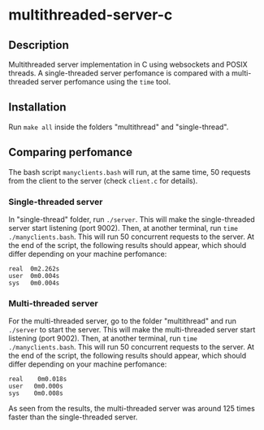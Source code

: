 # multithreaded-server-c

## Description

Multithreaded server implementation in C using websockets and POSIX threads. A single-threaded server perfomance is compared with a multi-threaded server perfomance using the `time` tool.

## Installation

Run `make all` inside the folders "multithread" and "single-thread".

## Comparing perfomance

The bash script `manyclients.bash` will run, at the same time, 50 requests from the client to the server (check `client.c` for details).

### Single-threaded server

In "single-thread" folder, run `./server`. This will make the single-threaded server start listening (port 9002). Then, at another terminal, run `time ./manyclients.bash`. This will run 50 concurrent requests to the server. At the end of the script, the following results should appear, which should differ depending on your machine perfomance:

```
real  0m2.262s
user  0m0.004s
sys   0m0.004s
```

### Multi-threaded server

For the multi-threaded server, go to the folder "multithread" and run `./server` to start the server. This will make the multi-threaded server start listening (port 9002). Then, at another terminal, run `time ./manyclients.bash`. This will run 50 concurrent requests to the server. At the end of the script, the following results should appear, which should differ depending on your machine perfomance:

```
real	0m0.018s
user   0m0.000s
sys    0m0.008s
```

As seen from the results, the multi-threaded server was around 125 times faster than the single-threaded server.
